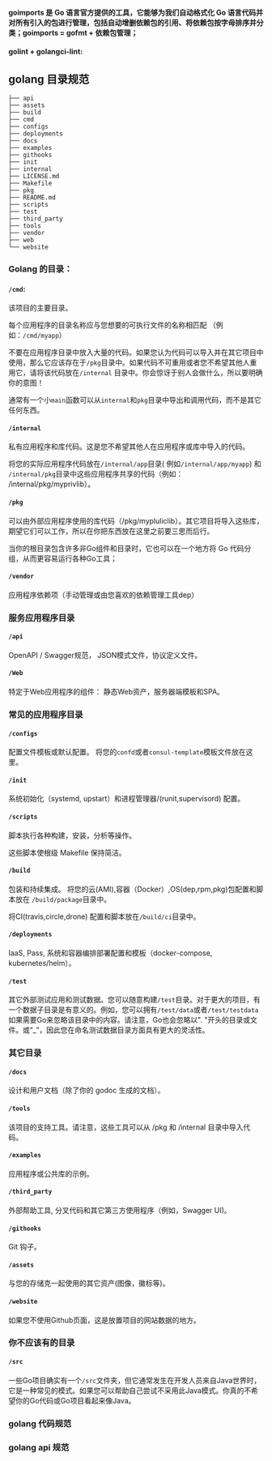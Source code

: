 #### goimports 是 Go 语言官方提供的工具，它能够为我们自动格式化 Go 语言代码并对所有引入的包进行管理，包括自动增删依赖包的引用、将依赖包按字母排序并分类；goimports = gofmt + 依赖包管理；
#### golint + golangci-lint:

## golang 目录规范
```
├── api
├── assets
├── build
├── cmd
├── configs
├── deployments
├── docs
├── examples
├── githooks
├── init
├── internal
├── LICENSE.md
├── Makefile
├── pkg
├── README.md
├── scripts
├── test
├── third_party
├── tools
├── vendor
├── web
└── website
```

### Golang 的目录：

#### ```/cmd```:

该项目的主要目录。

每个应用程序的目录名称应与您想要的可执行文件的名称相匹配 （例如：```/cmd/myapp```）

不要在应用程序目录中放入大量的代码。如果您认为代码可以导入并在其它项目中使用，那么它应该存在于```/pkg```目录中。如果代码不可重用或者您不希望其他人重用它，请将该代码放在```/internal``` 目录中。你会惊讶于别人会做什么，所以要明确你的意图！

通常有一个小```main```函数可以从```internal```和```pkg```目录中导出和调用代码，而不是其它任何东西。

#### ```/internal```

私有应用程序和库代码。这是您不希望其他人在应用程序或库中导入的代码。

将您的实际应用程序代码放在```/internal/app```目录( 例如```/internal/app/myapp```) 和 ```/internal/pkg```目录中这些应用程序共享的代码（例如： /internal/pkg/myprivlib）。

#### ```/pkg```

可以由外部应用程序使用的库代码（/pkg/mypluliclib）。其它项目将导入这些库，期望它们可以工作，所以在你把东西放在这里之前要三思而后行。

当你的根目录包含许多非Go组件和目录时，它也可以在一个地方将 Go 代码分组，从而更容易运行各种Go工具；

#### ```/vendor```

应用程序依赖项（手动管理或由您喜欢的依赖管理工具dep）

### 服务应用程序目录

#### ```/api```
OpenAPI / Swagger规范， JSON模式文件，协议定义文件。

#### ```/Web```
特定于Web应用程序的组件： 静态Web资产，服务器端模板和SPA。

### 常见的应用程序目录

#### ```/configs```
配置文件模板或默认配置。
将您的```confd```或者```consul-template```模板文件放在这里。

#### ```/init```
系统初始化（systemd, upstart）和进程管理器/(runit,supervisord) 配置。

#### ```/scripts```
脚本执行各种构建，安装，分析等操作。

这些脚本使根级 Makefile 保持简洁。

#### ```/build```
包装和持续集成。
将您的云(AMI),容器（Docker）,OS(dep,rpm,pkg)包配置和脚本放在 ```/build/package```目录中。

将CI(travis,circle,drone) 配置和脚本放在```/build/ci```目录中。


####  	```/deployments```
IaaS, Pass, 系统和容器编排部署配置和模板（docker-compose, kubernetes/helm）。

#### ```/test```
其它外部测试应用和测试数据。您可以随意构建```/test```目录。对于更大的项目，有一个数据子目录是有意义的。例如，您可以拥有```/test/data```或者```/test/testdata```如果需要Go来忽略该目录中的内容。请注意，Go也会忽略以". "开头的目录或文件。或“_”，因此您在命名测试数据目录方面具有更大的灵活性。

### 其它目录
#### ```/docs```
设计和用户文档（除了你的 godoc 生成的文档）。

#### ```/tools```
该项目的支持工具。请注意，这些工具可以从 /pkg 和 /internal 目录中导入代码。

#### ```/examples```
应用程序或公共库的示例。

#### ```/third_party```
外部帮助工具, 分叉代码和其它第三方使用程序（例如，Swagger UI)。

####  ```/githooks```
Git 钩子。

#### ```/assets```
与您的存储克一起使用的其它资产(图像，徽标等)。

#### ```/website```
如果您不使用Github页面，这是放置项目的网站数据的地方。

### 你不应该有的目录
#### ```/src```
一些Go项目确实有一个```/src```文件夹，但它通常发生在开发人员来自Java世界时，它是一种常见的模式。如果您可以帮助自己尝试不采用此Java模式。你真的不希望你的Go代码或Go项目看起来像Java。



 
### golang 代码规范
### golang api 规范